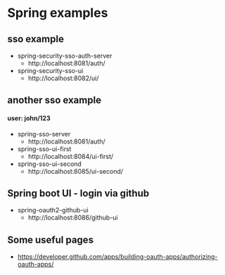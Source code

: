 # Spring examples

## sso example
- spring-security-sso-auth-server
    - http://localhost:8081/auth/
- spring-security-sso-ui
    - http://localhost:8082/ui/

## another sso example
#### user: john/123
- spring-sso-server
    - http://localhost:8081/auth/
- spring-sso-ui-first
    - http://localhost:8084/ui-first/
- spring-sso-ui-second
    - http://localhost:8085/ui-second/
## Spring boot UI - login via github
- spring-oauth2-github-ui
	- http://localhost:8086/github-ui
	
	
## Some useful pages
- https://developer.github.com/apps/building-oauth-apps/authorizing-oauth-apps/	